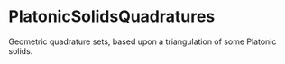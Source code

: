 # PlatonicSolidsQuadratures
Geometric quadrature sets, based upon a triangulation of some Platonic solids.

